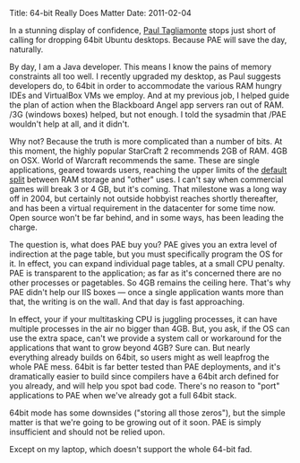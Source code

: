 Title: 64-bit Really Does Matter
Date: 2011-02-04

In a stunning display of confidence, [Paul Tagliamonte][1] stops just short of calling for dropping 64bit 
Ubuntu desktops. Because PAE will save the day, naturally.

By day, I am a Java developer. This means I know the pains of memory constraints all too well. I recently 
upgraded my desktop, as Paul suggests developers do, to 64bit in order to accommodate the various RAM
hungry IDEs and VirtualBox VMs we employ. And at my previous job, I helped guide the plan of action when 
the Blackboard Angel app servers ran out of RAM. /3G (windows boxes) helped, but not enough. I told the 
sysadmin that /PAE wouldn't help at all, and it didn't.

Why not? Because the truth is more complicated than a number of bits. At this moment, the highly popular 
StarCraft 2 recommends 2GB of RAM. 4GB on OSX. World of Warcraft recommends the same. These are single 
applications, geared towards users, reaching the upper limits of the [default split][2] between RAM 
storage and "other" uses. I can't say when commercial games will break 3 or 4 GB, but it's coming. That 
milestone was a long way off in 2004, but certainly not outside hobbyist reaches shortly thereafter, 
and has been a virtual requirement in the datacenter for some time now. Open source won't be far behind, 
and in some ways, has been leading the charge.

The question is, what does PAE buy you? PAE gives you an extra level of indirection at the page table, 
but you must specifically program the OS for it. In effect, you can expand individual page tables, at 
a small CPU penalty. PAE is transparent to the application; as far as it's concerned there are no other 
processes or pagetables. So 4GB remains the ceiling here. That's why PAE didn't help our IIS boxes — 
once a single application wants more than that, the writing is on the wall. And that day is fast 
approaching.

In effect, your if your multitasking CPU is juggling processes, it can have multiple processes in the 
air no bigger than 4GB. But, you ask, if the OS can use the extra space, can't we provide a system call 
or workaround for the applications that want to grow beyond 4GB? Sure can. But nearly everything already 
builds on 64bit, so users might as well leapfrog the whole PAE mess. 64bit is far better tested than PAE 
deployments, and it's dramatically easier to build since compilers have a 64bit arch defined for you 
already, and will help you spot bad code. There's no reason to "port" applications to PAE when we've 
already got a full 64bit stack.

64bit mode has some downsides ("storing all those zeros"), but the simple matter is that we're going to 
be growing out of it soon. PAE is simply insufficient and should not be relied upon.

Except on my laptop, which doesn't support the whole 64-bit fad.

   [1]: http://blog.pault.ag/post/3107062816/why-64-bit-computing-is-really-dumb-right-now

   [2]: http://kerneltrap.org/node/2450